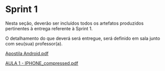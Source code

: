 # Sprint 1

Nesta seção, deverão ser incluídos todos os artefatos produzidos pertinentes à entrega referente à Sprint 1.

O detalhamento do que deverá será entregue, será definido em sala junto com seu(sua) professor(a).


[Apostila Android.pdf](https://github.com/ICEI-PUC-Minas-PPC-CC/ppc-cc-2023-1-ment2-noite-inclusaodigital/files/11326528/Apostila.Android.pdf)


[AULA 1 - IPHONE_compressed.pdf](https://github.com/ICEI-PUC-Minas-PPC-CC/ppc-cc-2023-1-ment2-noite-inclusaodigital/files/11327758/AULA.1.-.IPHONE_compressed.pdf)



